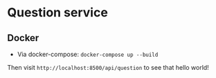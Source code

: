 # Question service


## Docker

- Via docker-compose: `docker-compose up --build`


Then visit `http://localhost:8500/api/question` to see that hello world!
